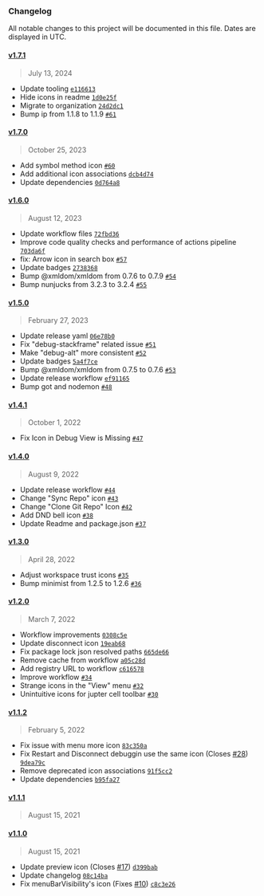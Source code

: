 ### Changelog 

 All notable changes to this project will be documented in this file. Dates are displayed in UTC.

 
#### [v1.7.1](https://github.com/material-extensions/vscode-material-product-icons/compare/v1.7.0...v1.7.1) 

> July 13, 2024 

- Update tooling [`e116613`](https://github.com/material-extensions/vscode-material-product-icons/commit/e116613)
- Hide icons in readme [`1d0e25f`](https://github.com/material-extensions/vscode-material-product-icons/commit/1d0e25f)
- Migrate to organization [`24d2dc1`](https://github.com/material-extensions/vscode-material-product-icons/commit/24d2dc1)
- Bump ip from 1.1.8 to 1.1.9 [`#61`](https://github.com/material-extensions/vscode-material-product-icons/pull/61)
 
#### [v1.7.0](https://github.com/material-extensions/vscode-material-product-icons/compare/v1.6.0...v1.7.0) 

> October 25, 2023 

- Add symbol method icon [`#60`](https://github.com/material-extensions/vscode-material-product-icons/pull/60)
- Add additional icon associations [`dcb4d74`](https://github.com/material-extensions/vscode-material-product-icons/commit/dcb4d74)
- Update dependencies [`0d764a8`](https://github.com/material-extensions/vscode-material-product-icons/commit/0d764a8)
 
#### [v1.6.0](https://github.com/material-extensions/vscode-material-product-icons/compare/v1.5.0...v1.6.0) 

> August 12, 2023 

- Update workflow files [`72fbd36`](https://github.com/material-extensions/vscode-material-product-icons/commit/72fbd36)
- Improve code quality checks and performance of actions pipeline [`703da6f`](https://github.com/material-extensions/vscode-material-product-icons/commit/703da6f)
- fix: Arrow icon in search box [`#57`](https://github.com/material-extensions/vscode-material-product-icons/pull/57)
- Update badges [`2738368`](https://github.com/material-extensions/vscode-material-product-icons/commit/2738368)
- Bump @xmldom/xmldom from 0.7.6 to 0.7.9 [`#54`](https://github.com/material-extensions/vscode-material-product-icons/pull/54)
- Bump nunjucks from 3.2.3 to 3.2.4 [`#55`](https://github.com/material-extensions/vscode-material-product-icons/pull/55)
 
#### [v1.5.0](https://github.com/material-extensions/vscode-material-product-icons/compare/v1.4.1...v1.5.0) 

> February 27, 2023 

- Update release yaml [`06e78b0`](https://github.com/material-extensions/vscode-material-product-icons/commit/06e78b0)
- Fix "debug-stackframe" related issue [`#51`](https://github.com/material-extensions/vscode-material-product-icons/pull/51)
- Make "debug-alt" more consistent [`#52`](https://github.com/material-extensions/vscode-material-product-icons/pull/52)
- Update badges [`5a4f7ce`](https://github.com/material-extensions/vscode-material-product-icons/commit/5a4f7ce)
- Bump @xmldom/xmldom from 0.7.5 to 0.7.6 [`#53`](https://github.com/material-extensions/vscode-material-product-icons/pull/53)
- Update release workflow [`ef91165`](https://github.com/material-extensions/vscode-material-product-icons/commit/ef91165)
- Bump got and nodemon [`#48`](https://github.com/material-extensions/vscode-material-product-icons/pull/48)
 
#### [v1.4.1](https://github.com/material-extensions/vscode-material-product-icons/compare/v1.4.0...v1.4.1) 

> October 1, 2022 

- Fix Icon in Debug View is Missing [`#47`](https://github.com/material-extensions/vscode-material-product-icons/pull/47)
 
#### [v1.4.0](https://github.com/material-extensions/vscode-material-product-icons/compare/v1.3.0...v1.4.0) 

> August 9, 2022 

- Update release workflow [`#44`](https://github.com/material-extensions/vscode-material-product-icons/pull/44)
- Change "Sync Repo" icon [`#43`](https://github.com/material-extensions/vscode-material-product-icons/pull/43)
- Change "Clone Git Repo" Icon [`#42`](https://github.com/material-extensions/vscode-material-product-icons/pull/42)
- Add DND bell icon [`#38`](https://github.com/material-extensions/vscode-material-product-icons/pull/38)
- Update Readme and package.json [`#37`](https://github.com/material-extensions/vscode-material-product-icons/pull/37)
 
#### [v1.3.0](https://github.com/material-extensions/vscode-material-product-icons/compare/v1.2.0...v1.3.0) 

> April 28, 2022 

- Adjust workspace trust icons [`#35`](https://github.com/material-extensions/vscode-material-product-icons/pull/35)
- Bump minimist from 1.2.5 to 1.2.6 [`#36`](https://github.com/material-extensions/vscode-material-product-icons/pull/36)
 
#### [v1.2.0](https://github.com/material-extensions/vscode-material-product-icons/compare/v1.1.2...v1.2.0) 

> March 7, 2022 

- Workflow improvements [`0308c5e`](https://github.com/material-extensions/vscode-material-product-icons/commit/0308c5e)
- Update disconnect icon [`19eab68`](https://github.com/material-extensions/vscode-material-product-icons/commit/19eab68)
- Fix package lock json resolved paths [`665de66`](https://github.com/material-extensions/vscode-material-product-icons/commit/665de66)
- Remove cache from workflow [`a05c28d`](https://github.com/material-extensions/vscode-material-product-icons/commit/a05c28d)
- Add registry URL to workflow [`c616578`](https://github.com/material-extensions/vscode-material-product-icons/commit/c616578)
- Improve workflow [`#34`](https://github.com/material-extensions/vscode-material-product-icons/pull/34)
- Strange icons in the "View" menu [`#32`](https://github.com/material-extensions/vscode-material-product-icons/pull/32)
- Unintuitive icons for jupter cell toolbar [`#30`](https://github.com/material-extensions/vscode-material-product-icons/pull/30)
 
#### [v1.1.2](https://github.com/material-extensions/vscode-material-product-icons/compare/v1.1.1...v1.1.2) 

> February 5, 2022 

- Fix issue with menu more icon [`83c350a`](https://github.com/material-extensions/vscode-material-product-icons/commit/83c350a)
- Fix Restart and Disconnect debuggin use the same icon (Closes [#28](https://github.com/material-extensions/vscode-material-product-icons/issues/28)) [`9dea79c`](https://github.com/material-extensions/vscode-material-product-icons/commit/9dea79c)
- Remove deprecated icon associations [`91f5cc2`](https://github.com/material-extensions/vscode-material-product-icons/commit/91f5cc2)
- Update dependencies [`b95fa27`](https://github.com/material-extensions/vscode-material-product-icons/commit/b95fa27)
 
#### [v1.1.1](https://github.com/material-extensions/vscode-material-product-icons/compare/v1.1.0...v1.1.1) 

> August 15, 2021 

 
#### [v1.1.0](https://github.com/material-extensions/vscode-material-product-icons/compare/v1.0.3...v1.1.0) 

> August 15, 2021 

- Update preview icon (Closes [#17](https://github.com/material-extensions/vscode-material-product-icons/issues/17)) [`d399bab`](https://github.com/material-extensions/vscode-material-product-icons/commit/d399bab)
- Update changelog [`08c14ba`](https://github.com/material-extensions/vscode-material-product-icons/commit/08c14ba)
- Fix menuBarVisibility's icon (Fixes [#10](https://github.com/material-extensions/vscode-material-product-icons/issues/10)) [`c8c3e26`](https://github.com/material-extensions/vscode-material-product-icons/commit/c8c3e26)
